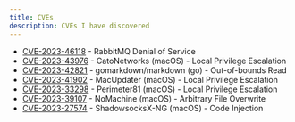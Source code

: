 ```yaml
---
title: CVEs
description: CVEs I have discovered
---
```


* [CVE-2023-46118](#) - RabbitMQ Denial of Service
* [CVE-2023-43976](../posts/cve_2023_43976.html) - CatoNetworks (macOS) - Local Privilege Escalation
* [CVE-2023-42821](https://github.com/advisories/GHSA-m9xq-6h2j-65r2) - gomarkdown/markdown (go) - Out-of-bounds Read
* [CVE-2023-41902](https://github.com/advisories/GHSA-24rh-9hf8-4qfj) - MacUpdater (macOS) - Local Privilege Escalation
* [CVE-2023-33298](../posts/cve_2023_33298.html) - Perimeter81 (macOS) - Local Privilege Escalation
* [CVE-2023-39107](../posts/nomachine_afo.html) - NoMachine (macOS) - Arbitrary File Overwrite
* [CVE-2023-27574](../posts/cve_2023_27574.html) - ShadowsocksX-NG (macOS) - Code Injection
